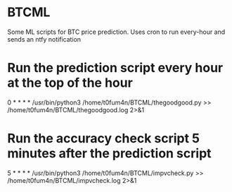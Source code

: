 # BTCML
Some ML scripts for BTC price prediction. Uses cron to run every-hour and sends an ntfy notification

# Run the prediction script every hour at the top of the hour
0 * * * * /usr/bin/python3 /home/t0fum4n/BTCML/thegoodgood.py >> /home/t0fum4n/BTCML/thegoodgood.log 2>&1

# Run the accuracy check script 5 minutes after the prediction script
5 * * * * /usr/bin/python3 /home/t0fum4n/BTCML/impvcheck.py >> /home/t0fum4n/BTCML/impvcheck.log 2>&1
